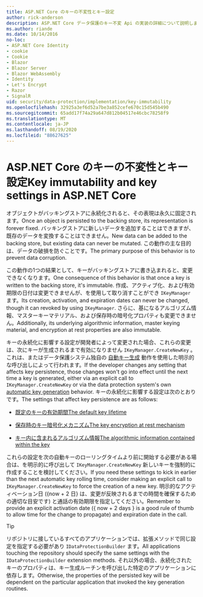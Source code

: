 ```yaml
---
title: ASP.NET Core のキーの不変性とキー設定
author: rick-anderson
description: ASP.NET Core データ保護のキー不変 Api の実装の詳細について説明します。
ms.author: riande
ms.date: 10/14/2016
no-loc:
- ASP.NET Core Identity
- cookie
- Cookie
- Blazor
- Blazor Server
- Blazor WebAssembly
- Identity
- Let's Encrypt
- Razor
- SignalR
uid: security/data-protection/implementation/key-immutability
ms.openlocfilehash: 32925a3ef6d52a7be3a852cefe670c15d545b490
ms.sourcegitcommit: 65add17f74a29a647d812b04517e46cbc78258f9
ms.translationtype: MT
ms.contentlocale: ja-JP
ms.lasthandoff: 08/19/2020
ms.locfileid: "88627625"
---
```

# <a name="key-immutability-and-key-settings-in-aspnet-core"></a><span data-ttu-id="66b4f-103">ASP.NET Core のキーの不変性とキー設定</span><span class="sxs-lookup"><span data-stu-id="66b4f-103">Key immutability and key settings in ASP.NET Core</span></span>

<span data-ttu-id="66b4f-104">オブジェクトがバッキングストアに永続化されると、その表現は永久に固定されます。</span><span class="sxs-lookup"><span data-stu-id="66b4f-104">Once an object is persisted to the backing store, its representation is forever fixed.</span></span> <span data-ttu-id="66b4f-105">バッキングストアに新しいデータを追加することはできますが、既存のデータを変換することはできません。</span><span class="sxs-lookup"><span data-stu-id="66b4f-105">New data can be added to the backing store, but existing data can never be mutated.</span></span> <span data-ttu-id="66b4f-106">この動作の主な目的は、データの破損を防ぐことです。</span><span class="sxs-lookup"><span data-stu-id="66b4f-106">The primary purpose of this behavior is to prevent data corruption.</span></span>

<span data-ttu-id="66b4f-107">この動作の1つの結果として、キーがバッキングストアに書き込まれると、変更できなくなります。</span><span class="sxs-lookup"><span data-stu-id="66b4f-107">One consequence of this behavior is that once a key is written to the backing store, it's immutable.</span></span> <span data-ttu-id="66b4f-108">作成、アクティブ化、および有効期限の日付は変更できませんが、を使用して取り消すことができ `IKeyManager` ます。</span><span class="sxs-lookup"><span data-stu-id="66b4f-108">Its creation, activation, and expiration dates can never be changed, though it can revoked by using `IKeyManager`.</span></span> <span data-ttu-id="66b4f-109">さらに、基になるアルゴリズム情報、マスターキーマテリアル、および保存時の暗号化プロパティも変更できません。</span><span class="sxs-lookup"><span data-stu-id="66b4f-109">Additionally, its underlying algorithmic information, master keying material, and encryption at rest properties are also immutable.</span></span>

<span data-ttu-id="66b4f-110">キーの永続化に影響する設定が開発者によって変更された場合、これらの変更は、次にキーが生成されるまで有効になりません `IKeyManager.CreateNewKey` 。これは、またはデータ保護システム独自の [自動キー生成](xref:security/data-protection/implementation/key-management#data-protection-implementation-key-management) 動作を使用した明示的な呼び出しによって行われます。</span><span class="sxs-lookup"><span data-stu-id="66b4f-110">If the developer changes any setting that affects key persistence, those changes won't go into effect until the next time a key is generated, either via an explicit call to `IKeyManager.CreateNewKey` or via the data protection system's own [automatic key generation](xref:security/data-protection/implementation/key-management#data-protection-implementation-key-management) behavior.</span></span> <span data-ttu-id="66b4f-111">キーの永続化に影響する設定は次のとおりです。</span><span class="sxs-lookup"><span data-stu-id="66b4f-111">The settings that affect key persistence are as follows:</span></span>

* [<span data-ttu-id="66b4f-112">既定のキーの有効期間</span><span class="sxs-lookup"><span data-stu-id="66b4f-112">The default key lifetime</span></span>](xref:security/data-protection/implementation/key-management#data-protection-implementation-key-management)

* [<span data-ttu-id="66b4f-113">保存時のキー暗号化メカニズム</span><span class="sxs-lookup"><span data-stu-id="66b4f-113">The key encryption at rest mechanism</span></span>](xref:security/data-protection/implementation/key-encryption-at-rest)

* [<span data-ttu-id="66b4f-114">キー内に含まれるアルゴリズム情報</span><span class="sxs-lookup"><span data-stu-id="66b4f-114">The algorithmic information contained within the key</span></span>](xref:security/data-protection/configuration/overview#changing-algorithms-with-usecryptographicalgorithms)

<span data-ttu-id="66b4f-115">これらの設定を次の自動キーのローリングタイムより前に開始する必要がある場合は、を明示的に呼び出して `IKeyManager.CreateNewKey` 新しいキーを強制的に作成することを検討してください。</span><span class="sxs-lookup"><span data-stu-id="66b4f-115">If you need these settings to kick in earlier than the next automatic key rolling time, consider making an explicit call to `IKeyManager.CreateNewKey` to force the creation of a new key.</span></span> <span data-ttu-id="66b4f-116">明示的なアクティベーション日 ({now + 2 日} は、変更が反映されるまでの時間を確保するための適切な目安です) と通話の有効期限を指定してください。</span><span class="sxs-lookup"><span data-stu-id="66b4f-116">Remember to provide an explicit activation date ({ now + 2 days } is a good rule of thumb to allow time for the change to propagate) and expiration date in the call.</span></span>

>[!TIP]
> <span data-ttu-id="66b4f-117">リポジトリに接しているすべてのアプリケーションでは、拡張メソッドで同じ設定を指定する必要があり `IDataProtectionBuilder` ます。</span><span class="sxs-lookup"><span data-stu-id="66b4f-117">All applications touching the repository should specify the same settings with the `IDataProtectionBuilder` extension methods.</span></span> <span data-ttu-id="66b4f-118">それ以外の場合、永続化されたキーのプロパティは、キー生成ルーチンを呼び出した特定のアプリケーションに依存します。</span><span class="sxs-lookup"><span data-stu-id="66b4f-118">Otherwise, the properties of the persisted key will be dependent on the particular application that invoked the key generation routines.</span></span>
